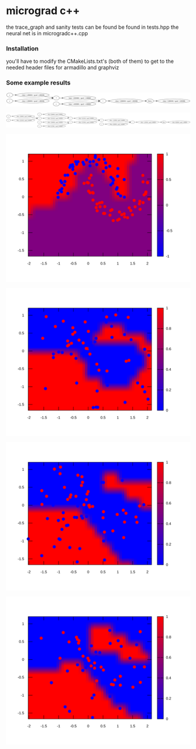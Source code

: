# micrograd c++

the trace_graph and sanity tests can be found be found in tests.hpp
the neural net is in microgradc++.cpp 

### Installation

you'll have to modify the CMakeLists.txt's (both of them) to get to the needed header files for armadillo and graphviz

### Some example results

![Image Description](dot1.svg)


![Image Description](dot2.svg)


![Image Description](data_boundary.svg)


![Image Description](sample1_boundary.svg)


![Image Description](sample2_boundary.svg)


![Image Description](sample3_boundary.svg)